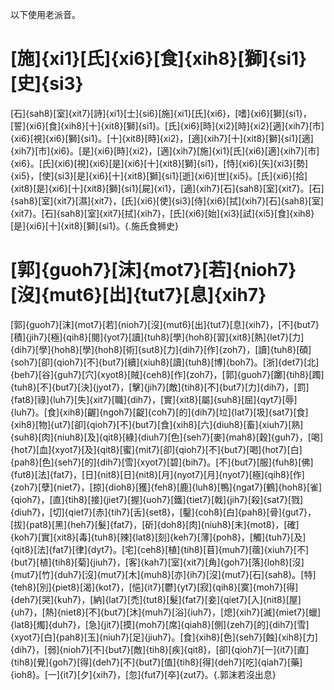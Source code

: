 以下使用老派音。

# [施]{xi1}[氏]{xi6}[食]{xih8}[獅]{si1}[史]{si3}

[石]{sah8}[室]{xit7}[詩]{xi1}[士]{si6}[施]{xi1}[氏]{xi6}，[嗜]{xi6}[獅]{si1}，[誓]{xi6}[食]{xih8}[十]{xit8}[獅]{si1}。[氏]{xi6}[時]{xi2}[時]{xi2}[適]{xih7}[市]{xi6}[視]{xi6}[獅]{si1}。[十]{xit8}[時]{xi2}，[適]{xih7}[十]{xit8}[獅]{si1}[適]{xih7}[市]{xi6}。[是]{xi6}[時]{xi2}，[適]{xih7}[施]{xi1}[氏]{xi6}[適]{xih7}[市]{xi6}。[氏]{xi6}[視]{xi6}[是]{xi6}[十]{xit8}[獅]{si1}，[恃]{xi6}[矢]{xi3}[勢]{xi5}，[使]{si3}[是]{xi6}[十]{xit8}[獅]{si1}[逝]{xi6}[世]{xi5}。[氏]{xi6}[拾]{xit8}[是]{xi6}[十]{xit8}[獅]{si1}[屍]{xi1}，[適]{xih7}[石]{sah8}[室]{xit7}。[石]{sah8}[室]{xit7}[濕]{xit7}，[氏]{xi6}[使]{si3}[侍]{xi6}[拭]{xih7}[石]{sah8}[室]{xit7}。[石]{sah8}[室]{xit7}[拭]{xih7}，[氏]{xi6}[始]{xi3}[試]{xi5}[食]{xih8}[是]{xi6}[十]{xit8}[獅]{si1}。{.施氏食狮史}

# [郭]{guoh7}[沫]{mot7}[若]{nioh7}[沒]{mut6}[出]{tut7}[息]{xih7}

[郭]{guoh7}[沫]{mot7}[若]{nioh7}[沒]{mut6}[出]{tut7}[息]{xih7}，[不]{but7}[積]{jih7}[極]{qih8}[閱]{yot7}[讀]{tuh8}[學]{hoh8}[習]{xit8}[熱]{let7}[力]{dih7}[學]{hoh8}[學]{hoh8}[術]{sut8}[力]{dih7}[作]{zoh7}，[讀]{tuh8}[碩]{soh7}[卻]{qioh7}[不]{but7}[續]{xiuh8}[讀]{tuh8}[博]{boh7}。[浙]{det7}[北]{beh7}[谷]{guh7}[穴]{xyot8}[賊]{ceh8}[作]{zoh7}，[郭]{guoh7}[躑]{tih8}[躅]{tuh8}[不]{but7}[決]{jyot7}，[擊]{jih7}[敵]{tih8}[不]{but7}[力]{dih7}，[罰]{fat8}[祿]{luh7}[失]{xit7}[職]{dih7}，[實]{xit8}[屬]{suh8}[屈]{qyt7}[辱]{luh7}。[食]{xih8}[齷]{ngoh7}[齪]{coh7}[的]{dih7}[垃]{lat7}[圾]{sat7}[食]{xih8}[物]{ut7}[卻]{qioh7}[不]{but7}[食]{xih8}[六]{diuh8}[畜]{xiuh7}[熟]{suh8}[肉]{niuh8}[及]{qit8}[綠]{diuh7}[色]{seh7}[麥]{mah8}[穀]{guh7}，[喝]{hot7}[血]{xyot7}[及]{qit8}[蜜]{mit7}[卻]{qioh7}[不]{but7}[喝]{hot7}[白]{pah8}[色]{seh7}[的]{dih7}[雪]{xyot7}[碧]{bih7}。[不]{but7}[服]{fuh8}[佛]{fut8}[法]{fat7}，[日]{nit8}[日]{nit8}[月]{nyot7}[月]{nyot7}[極]{qih8}[作]{zoh7}[孽]{niet7}，[掠]{dioh8}[獲]{feh8}[鹿]{luh8}[鴨]{ngat7}[鶴]{hoh8}[雀]{qioh7}，[直]{tih8}[接]{jiet7}[握]{uoh7}[鐵]{tiet7}[戟]{jih7}[殺]{sat7}[戮]{diuh7}，[切]{qiet7}[赤]{tih7}[舌]{set8}，[鑿]{coh8}[白]{pah8}[骨]{gut7}，[拔]{pat8}[黑]{heh7}[髮]{fat7}，[斫]{doh8}[肉]{niuh8}[末]{mot8}，[確]{koh7}[實]{xit8}[毒]{tuh8}[辣]{lat8}[刻]{keh7}[薄]{poh8}，[觸]{tuh7}[及]{qit8}[法]{fat7}[律]{dyt7}。[宅]{ceh8}[植]{tih8}[苜]{muh7}[蓿]{xiuh7}[不]{but7}[植]{tih8}[菊]{jiuh7}，[客]{kah7}[室]{xit7}[角]{goh7}[落]{loh8}[沒]{mut7}[竹]{duh7}[沒]{mut7}[木]{muh8}[亦]{ih7}[沒]{mut7}[石]{sah8}。[特]{teh8}[別]{piet8}[渴]{kot7}，[悒]{it7}[鬱]{yt7}[寂]{qih8}[寞]{moh7}[得]{deh7}[哭]{kuh7}，[納]{lat7}[禿]{tut8}[髮]{fat7}[妾]{qiet7}[入]{nit8}[屋]{uh7}，[熱]{niet8}[不]{but7}[沐]{muh7}[浴]{iuh7}，[熄]{xih7}[滅]{miet7}[蠟]{lat8}[燭]{duh7}，[急]{jit7}[摸]{moh7}[席]{qiah8}[側]{zeh7}[的]{dih7}[雪]{xyot7}[白]{pah8}[玉]{niuh7}[足]{jiuh7}。[食]{xih8}[色]{seh7}[蝕]{xih8}[力]{dih7}，[弱]{nioh7}[不]{but7}[敵]{tih8}[疾]{qit8}，[卻]{qioh7}[一]{it7}[直]{tih8}[覺]{goh7}[得]{deh7}[不]{but7}[值]{tih8}[得]{deh7}[吃]{qiah7}[藥]{ioh8}。[一]{it7}[夕]{xih7}，[忽]{fut7}[卒]{zut7}。{.郭沫若沒出息}

<style>
.施氏食狮史 .char {
  margin: 0 0.3em;
}

.郭沫若沒出息 .char {
  margin: 0 0.7em;
}
</style>
